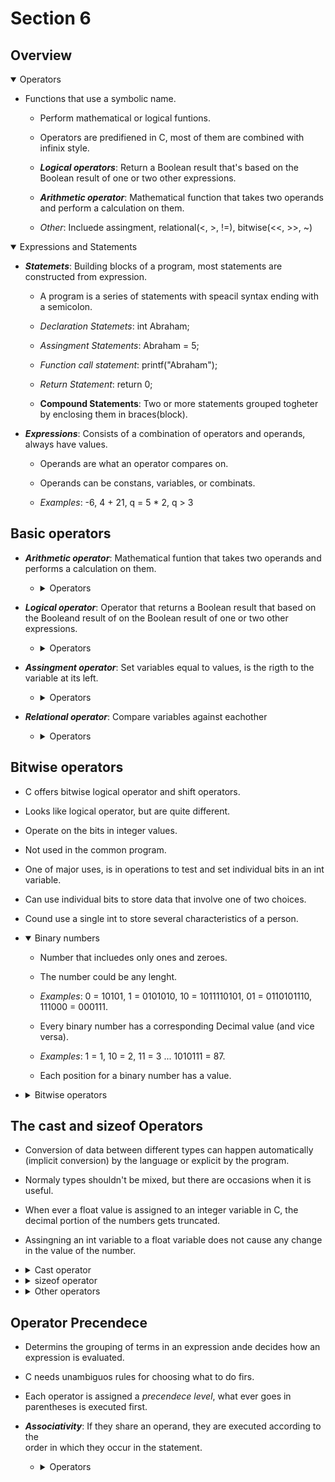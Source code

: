 # Section 6

## Overview

<details open>
<summary>Operators</summary>

- Functions that use a symbolic name.

    - Perform mathematical or logical funtions.

    - Operators are predifiened in C, most of them are combined with infinix 
    style.

    - ***Logical operators***: Return a Boolean result that's based on the Boolean 
    result of one or two other expressions.

    - ***Arithmetic operator***: Mathematical function that takes two operands and
    perform a calculation on them.

    - *Other*: Incluede assingment, relational(<, >, !=), bitwise(<<, >>, ~)
</details>

<details open>
<summary>Expressions and Statements</summary>

- ***Statemets***: Building blocks of a program, most statements are constructed 
  from expression.

    - A program is a series of statements with speacil syntax ending with a 
    semicolon.

    - *Declaration Statemets*: int Abraham;

    - *Assingment Statements*: Abraham = 5;

    - *Function call statement*: printf("Abraham");

    - *Return Statement*: return 0;

    - **Compound Statements**: Two or more statements grouped togheter by 
    enclosing them in braces(block). 

- ***Expressions***: Consists of a combination of operators and operands, always have
  values.

    - Operands are what an operator compares on.

    - Operands can be constans, variables, or combinats.

    - *Examples*: -6, 4 + 21, q = 5 * 2, q > 3
</details>

## Basic operators

- ***Arithmetic operator***: Mathematical funtion that takes two operands and
  performs a calculation on them.

    - <details>
      <summary>Operators</summary>

      | Operator | Description | Example |
      | --- | --- | --- |
      | + | Adds two operands | A + B = 30 |
      | --- | --- | --- |
      | - | Substracts second operator from the first | A - B = -10 |
      | --- | --- | --- |
      | * | Multiplies both operands | A * B = 200 |
      | --- | --- | --- |
      | / | Divides numerator by de-numerator | B/A = 0 |
      | --- | --- | --- |
      | % | Modulus operator and reminder of after an integer division | B % A = 0 |
      | --- | --- | --- |
      | ++ | Increment operator increases the integer value by one | A++ = 11 |
      | --- | --- | --- |
      | -- | Decrement operator decreases the integer value by one | A-- = 9 |
      </details>

- ***Logical operator***: Operator that returns a Boolean result that based on
  the Booleand result of on the Boolean result of one or two other expressions.

  - <details>
      <summary>Operators</summary>

      | Operator | Description | Example |
      | --- | --- | --- |
      | && | AND operator. If both operator are non-zero, then its true | (A && B) is false |
      | --- | --- | --- |
      | (Two Parallel lines) | OR oprator. If one of two operands is non-zero, then its true | (A (Two Parallel lines) B) is true |
      | --- | --- | --- |
      | ! | NOT operator. Reverse the logical state.If condition is true, then is false | !(A && B) is true|
      </details>

- ***Assingment operator***: Set variables equal to values, is 
  the rigth to the variable at its left.

  - <details>
    <summary>Operators</summary>

    | Operator | Description | Example |
    | --- | --- | --- |
    | = | Simple assingment operator | C = A + B assings A + B to C |
    | --- | --- | --- |
    | += | Adds the value of right to left and assings it to left | C += A is C = C + A |
    | --- | --- | --- |
    | -= | Subtract the value of right to left and assings it to left | C -= A is C = C - A |
    | --- | --- | --- |
    | *= | Multiply the value of right to left and assings it to left | C *= A is C = C * A |
    | --- | --- | --- |
    | /= | Divides the value of left with right and assings it to left | C /= A is C = C / A |
    | --- | --- | --- |
    | %= | Takes modulus using two operands and assings it to left | C %= A is C = C % A |
    | --- | --- | --- |
    | <<= | Left shift AND assingment operator | C <<= 2 is C = C << 2 |
    | --- | --- | --- |
    | >>= | Right shift AND assingment operator | C >>= 2 is C = C >> 2 |
    | --- | --- | --- |
    | &= | Bitwise AND assignment operator | C &= 2 is C = C & 2 |
    | --- | --- | --- |
    | ^= | Bitwise exlusive OR and assingment operator | C ^= A is C = C ^ A |
    | --- | --- | --- |
    | (Parallel line)= | Bitwise exlusive OR and assingment operator | C (parallel line)= A is C = C (parallel line) A |
    </details>

- ***Relational operator***: Compare variables against eachother

    - <details>
      <summary>Operators</summary>

      | Operator | Description | Example |
      | --- | --- | --- |
      | == | Check two operands are equal or not. If yes, then becomes true | (A == B) is not true |
      | --- | --- | --- |
      | != | Check two operands are not equal. If values are not, then becomes true | (A != B) is true  |
      | --- | --- | --- |
      | > | Check if value of left is greather that right. If yes, the becomes true | (A > B) is not true |
      | --- | --- | --- |
      | < | Check if value of left is less that right. If yes, the becomes true | (A < B) is true |
      | --- | --- | --- |
      | >= | Check if value of left is greather or equal that right. If yes, the becomes true | (A => B) is not true |
      | --- | --- | --- |
      | <= | Check if value of left is less or equal that right. If yes, the becomes true | (A <= B) is true |
      </details>

## Bitwise operators

- C offers bitwise logical operator and shift operators.

- Looks like logical operator, but are quite different.

- Operate on the bits in integer values.

- Not used in the common program.

- One of major uses, is in operations to test and set individual bits in an
  int variable.

- Can use individual bits to store data that involve one of two choices.

- Cound use a single int to store several characteristics of a person.

- <details open>
  <summary>Binary numbers</summary>
    
    - Number that incluedes only ones and zeroes.

    - The number could be any lenght.

    - *Examples*: 0 = 10101, 1 = 0101010, 10 = 1011110101, 01 = 0110101110, 
    111000 = 000111.

    - Every binary number has a corresponding Decimal value (and vice versa).

    - *Examples*:  1 = 1, 10 = 2, 11 = 3 ... 1010111 = 87.

    - Each position for a binary number has a value.  
  </details>

- <details>
  <summary>Bitwise operators</summary>

    | Operator | Operator | Associativity |
    | --- | --- | --- |
    | & | Copies a bit to the result if it exixs in both operands | (A & B ) = 12, i.e., 0000 1100 |
    | --- | --- | --- |
    | (Parallel line) | Copies a bit if it exist in either one operand  | (A (Parallel line) B) = 64, i.e., 0011 1101 |
    | --- | --- | --- |
    | ^ | Copies the bit if it is set in one operand but not both | (A ^ B) = 49,i.e, 0011 0001. |
    | --- | --- | --- |
    | ~ | Unary and has the effect of 'flipping' bits | ( ~A ) = -61, i.e, 1100 0011 in 2's complete form |
    | --- | --- | --- |
    | << | The left operands value is moved left by number of bits specified by the right operand | A << 2 = 240 i.e, 1111 0000 |
    | --- | --- | --- |
    | >> | The left operands value is moved Right by number of bits specified by the right operand | A >> 2 = 12 i.e, 0000 1111 |
  </details>

## The cast and sizeof Operators

- Conversion of data between different types can happen automatically 
  (implicit conversion) by the language or explicit by the program.

- Normaly types shouldn't be mixed, but there are occasions when it is useful.

- When ever a float value is assigned to an integer variable in C, the decimal 
  portion of the numbers gets truncated.

- Assingning an int variable to a float variable does not cause any change in the
  value of the number.

- <details>
  <summary>Cast operator</summary>  

    - Called a cast and consist of preceding the quantity with the name of the 
    desired typw in parentheses.

    - Parentheses and type name together consititute a cast operator, i.e. (type).

    - The actual type desired, such as long, is substituted for the word type.

    - Has a higher precedence than all the arithmetic except the unary minus 
    and unary plus.

    - (int)21.51  + (int)26.99 is evaluated as 21 + 26.

- <details>
  <summary>sizeof operator</summary>

    - Show how many bytes are occupied in memory by a given type.

    - Special C keyword.

    - The argument to the sizeof can be a variable, an array name, the name of
    a basic data type, the name of a derived data type, or an expression.

    - sizeof(int) will result in the number of bytes occupied by a variable of
    type int.

- <details>
  <summary>Other operators</summary>

    - *: Represents a pointer to a variable, *a;.

    - ***?***: Ternary operator, used for comparation, if confition is true ? 
    then value X: otherwise value Y.
  </details>

## Operator Precendece

- Determins the grouping of terms in an expression ande decides how an expression
  is evaluated.

- C needs unambiguos rules for choosing what to do firs.

- Each operator is assigned a *precendece level*, what ever goes in parentheses is
  executed first.

- ***Associativity***: If they share an operand, they are executed according to the  
order in which they occur in the statement.

  - <details>
    <summary>Operators</summary>

      | Category | Operator | Associativity |
      | --- | --- | --- |
      | Postfix | (), [], ->, ., ++, -- | Left to right |
      | --- | --- | --- |
      | Unary | +, -, !, ~, ++, --, (type), *, &, sizeof  | Right to left |
      | --- | --- | --- |
      | Multiplicative | *, /, % | Left to right |
      | --- | --- | --- |
      | Additive | +, - | Left to right |
      | --- | --- | --- |
      | Shift | <<, >> | Left to right |
      | --- | --- | --- |
      | Relational | < <= > >= | Left to right |
      | --- | --- | --- |
      | Equality | == ! = | Left to right |
      | --- | --- | --- |
      | Bitwise AND| & | Left to right |
      | --- | --- | --- |
      | Bitwise XOR | ^  | Left to right |
      | --- | --- | --- |
      | Bitwise OR | (parallel line) | Left to right |
      | --- | --- | --- |
      | Logical AND | && | Left to right |
      | --- | --- | --- |
      | Logical OR | (Two parallel lines) | Left to right |
      | --- | --- | --- |
      | Conditional | ?: | Right to left |
      | --- | --- | --- |
      | Assingment | =, +=, -=, *=, /+, %=, >, =>, <, <=, &=, ^=, (Parallel line)=  | Right to left |
      | --- | --- | --- |
      | Comma | , | Left to right |
      </details>